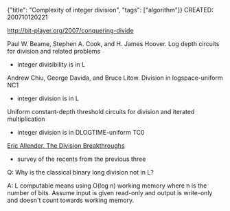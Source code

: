 {"title": "Complexity of integer division", "tags": ["algorithm"]}
CREATED: 200710120221

http://bit-player.org/2007/conquering-divide

Paul W. Beame, Stephen A. Cook, and H. James Hoover. Log depth circuits for division and related problems
* integer divisibility is in L

Andrew Chiu, George Davida, and Bruce Litow. Division in logspace-uniform NC1
* integer division is in L

Uniform constant-depth threshold circuits for division and iterated multiplication
* integer division is in DLOGTIME-uniform TC0

[Eric Allender. The Division Breakthroughs](https://people.cs.rutgers.edu/~allender/papers/division.eatcs.pdf)
* survey of the recents from the previous three

Q: Why is the classical binary long division not in L?

A: L computable means using O(log n) working memory where n is the number of bits.
Assume input is given read-only and output is write-only and doesn't count
towards working memory.

